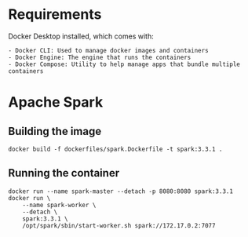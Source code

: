 # Requirements

Docker Desktop installed, which comes with:

    - Docker CLI: Used to manage docker images and containers
    - Docker Engine: The engine that runs the containers
    - Docker Compose: Utility to help manage apps that bundle multiple containers

# Apache Spark

## Building the image

```
docker build -f dockerfiles/spark.Dockerfile -t spark:3.3.1 .
```

## Running the container

```
docker run --name spark-master --detach -p 8080:8080 spark:3.3.1
docker run \
    --name spark-worker \
    --detach \
    spark:3.3.1 \
    /opt/spark/sbin/start-worker.sh spark://172.17.0.2:7077
```
